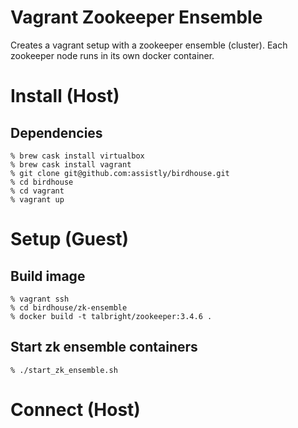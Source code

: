# Vagrant Zookeeper Ensemble

Creates a vagrant setup with a zookeeper ensemble (cluster). Each zookeeper
node runs in its own docker container.

# Install (Host)

## Dependencies

    % brew cask install virtualbox
    % brew cask install vagrant
    % git clone git@github.com:assistly/birdhouse.git
    % cd birdhouse
    % cd vagrant
    % vagrant up

# Setup (Guest)

## Build image

    % vagrant ssh
    % cd birdhouse/zk-ensemble
    % docker build -t talbright/zookeeper:3.4.6 .

## Start zk ensemble containers

    % ./start_zk_ensemble.sh

# Connect (Host)

    % zkCli -server 127.0.0.1:22181
